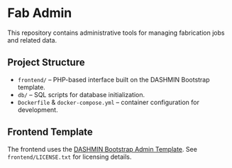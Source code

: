 # Fab Admin

This repository contains administrative tools for managing fabrication jobs and related data.

## Project Structure

- `frontend/` – PHP-based interface built on the DASHMIN Bootstrap template.
- `db/` – SQL scripts for database initialization.
- `Dockerfile` & `docker-compose.yml` – container configuration for development.

## Frontend Template

The frontend uses the [DASHMIN Bootstrap Admin Template](https://htmlcodex.com/bootstrap-admin-template-free). See `frontend/LICENSE.txt` for licensing details.
